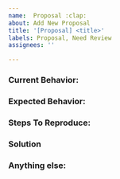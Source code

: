 ```yaml
---
name:  Proposal :clap:
about: Add New Proposal
title: '[Proposal] <title>'
labels: Proposal, Need Review
assignees: ''

---
```


<!--
Note: Please search to see if an issue already exists for the bug you encountered.
-->

### Current Behavior:
<!-- A concise description of what you're experiencing. -->

### Expected Behavior:
<!-- A concise description of what you expected to happen. -->

### Steps To Reproduce:
<!--
Example: steps to reproduce the behavior:
1. In this environment...
2. With this config...
3. Run '...'
4. See error...
-->

### Solution

### Anything else:
<!--
Links? References? Anything that will give us more context about the issue that you are encountering!
-->